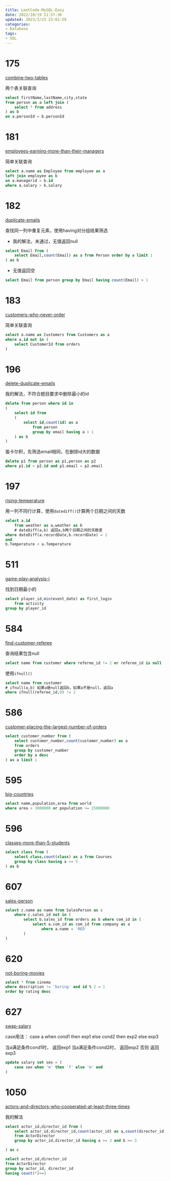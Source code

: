 ```yaml
---
title: LeetCode-MySQL-Easy
date: 2022/10/19 21:57:36
updated: 2023/3/23 23:01:58
categories:
- Database
tags:
- SQL
---
```


# 175

[combine-two-tables](https://leetcode.cn/problems/combine-two-tables/)

两个表关联查询

```sql
select firstName,lastName,city,state 
from person as a left join (
    select * from address
) as b
on a.personId = b.personId
```

# 181

[employees-earning-more-than-their-managers](https://leetcode.cn/problems/employees-earning-more-than-their-managers/)

简单关联查询

```sql
select a.name as Employee from employee as a 
left join employee as b
on a.managerid = b.id
where a.salary > b.salary
```

# 182

[duplicate-emails](https://leetcode.cn/problems/duplicate-emails/)

查找同一列中重复元素，使用having对分组结果筛选

- 我的解法，未通过，无值返回null

```sql
select Email from (
    select Email,count(Email) as a from Person order by a limit 1
) as b
```

- 无值返回空

```sql
select Email from person group by Email having count(Email) > 1
```

# 183

[customers-who-never-order](https://leetcode.cn/problems/customers-who-never-order/)

简单关联查询

```sql
select a.name as Customers from Customers as a
where a.id not in (
    select CustomerId from orders
)
```

# 196

[delete-duplicate-emails](https://leetcode.cn/problems/delete-duplicate-emails/)

我的解法，不符合题目要求中删除最小的id

```sql
delete from person where id in 
(
    select id from
    (
        select id,count(id) as a 
            from person 
            group by email having a > 1
    ) as b
)
```

笛卡尔积，先筛选email相同，在删除id大的数据

```sql
delete p1 from person as p1,person as p2
where p1.id > p2.id and p1.email = p2.email
```

# 197

[rising-temperature](https://leetcode.cn/problems/rising-temperature/)

用一列不同行计算，使用`datediff()`计算两个日期之间的天数

```sql
select a.id 
    from weather as a,weather as b
    # dateDiff(a,b) 返回a,b两个日期之间的天数差
where dateDiff(a.recordDate,b.recordDate) = 1
and 
b.Temperature < a.Temperature
```

# 511

[game-play-analysis-i](https://leetcode.cn/problems/game-play-analysis-i/)

找到日期最小的

```sql
select player_id,min(event_date) as first_login
    from activity
group by player_id
```

# 584

[find-customer-referee](https://leetcode.cn/problems/find-customer-referee/)

查询结果包含null

```sql
select name from customer where referee_id != 2 or referee_id is null
```

使用`ifnull()`

```sql
select name from customer 
# ifnull(a,b) 如果a是null返回b，如果a不是null，返回a
where ifnull(referee_id,0) != 2
```

# 586

[customer-placing-the-largest-number-of-orders](https://leetcode.cn/problems/customer-placing-the-largest-number-of-orders/)

```sql
select customer_number from (
    select customer_number,count(customer_number) as a
    from orders
    group by customer_number
    order by a desc
) as a limit 1
```

# 595

[big-countries](https://leetcode.cn/problems/big-countries/)

```sql
select name,population,area from world 
where area > 3000000 or population >= 25000000
```

# 596

[classes-more-than-5-students](https://leetcode.cn/problems/classes-more-than-5-students/)

```sql
select class from (
    select class,count(class) as a from Courses
    group by class having a >= 5
) as b
```

# 607

[sales-person](https://leetcode.cn/problems/sales-person/)

```sql
select c.name as name from SalesPerson as c 
    where c.sales_id not in (
        select b.sales_id from orders as b where com_id in (
            select a.com_id as com_id from company as a
                where a.name = 'RED'
        )
)
```

# 620

[not-boring-movies](https://leetcode.cn/problems/not-boring-movies/)

```sql
select * from cinema 
where description != 'boring' and id % 2 = 1 
order by rating desc
```

# 627

[swap-salary](https://leetcode.cn/problems/swap-salary/)

case用法： case a when cond1 then exp1 else cond2 then exp2 else exp3

当a满足条件cond1时， 返回exp1 当a满足条件cond2时， 返回exp2 否则 返回exp3

```sql
update salary set sex = (
    case sex when 'm' then 'f' else 'm' end
)
```

# 1050

[actors-and-directors-who-cooperated-at-least-three-times](https://leetcode.cn/problems/actors-and-directors-who-cooperated-at-least-three-times/)

我的解法

```sql
select actor_id,director_id from (
    select actor_id,director_id,count(actor_id) as a,count(director_id) as b
    from ActorDirector
	group by actor_id,director_id having a >= 3 and b >= 3

) as c
```

```sql
select actor_id,director_id
from ActorDirector
group by actor_id, director_id
having count(*)>=3
```


